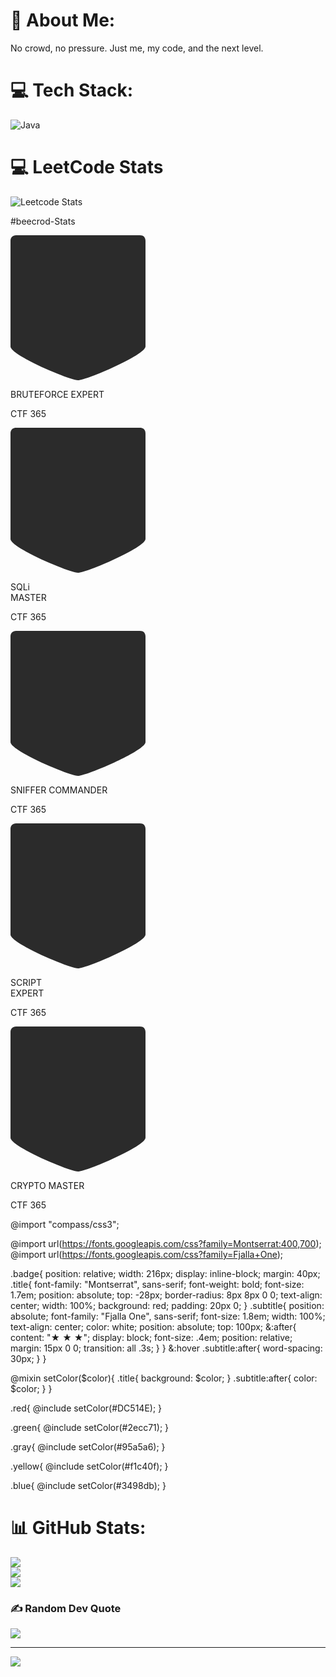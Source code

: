 # 💫 About Me:
No crowd, no pressure. Just me, my code, and the next level.<br>


# 💻 Tech Stack:
![Java](https://img.shields.io/badge/java-%23ED8B00.svg?style=for-the-badge&logo=openjdk&logoColor=white)
# 💻 LeetCode Stats
![Leetcode Stats](https://leetcard.jacoblin.cool/AlgoPilot?theme=forest)

#beecrod-Stats
<div class="badge red">
  <svg xmlns="http://www.w3.org/2000/svg" version="1.1" x="0px" y="0px" width="216px" height="232px" viewBox="0 0 216 232">
		<path fill="#2B2B2B" d="M207,0C171.827,0.001,43.875,0.004,9.003,0c-5.619-0.001-9,3.514-9,9c0,28.23-0.006,151.375,0,169    c0.005,13.875,94.499,54,107.999,54S216,191.57,216,178V9C216,3.298,212.732,0,207,0z"/>
</svg>
  <p class="title">BRUTEFORCE EXPERT</p>
  <p class="subtitle">CTF 365</p>
</div>

<div class="badge green">
  <svg xmlns="http://www.w3.org/2000/svg" version="1.1" x="0px" y="0px" width="216px" height="232px" viewBox="0 0 216 232">
		<path fill="#2B2B2B" d="M207,0C171.827,0.001,43.875,0.004,9.003,0c-5.619-0.001-9,3.514-9,9c0,28.23-0.006,151.375,0,169    c0.005,13.875,94.499,54,107.999,54S216,191.57,216,178V9C216,3.298,212.732,0,207,0z"/>
</svg>
  <p class="title">SQLi<br/>MASTER</p>
  <p class="subtitle">CTF 365</p>
</div>

<div class="badge gray">
  <svg xmlns="http://www.w3.org/2000/svg" version="1.1" x="0px" y="0px" width="216px" height="232px" viewBox="0 0 216 232">
		<path fill="#2B2B2B" d="M207,0C171.827,0.001,43.875,0.004,9.003,0c-5.619-0.001-9,3.514-9,9c0,28.23-0.006,151.375,0,169    c0.005,13.875,94.499,54,107.999,54S216,191.57,216,178V9C216,3.298,212.732,0,207,0z"/>
</svg>
  <p class="title">SNIFFER COMMANDER</p>
  <p class="subtitle">CTF 365</p>
</div>

<div class="badge yellow">
  <svg xmlns="http://www.w3.org/2000/svg" version="1.1" x="0px" y="0px" width="216px" height="232px" viewBox="0 0 216 232">
		<path fill="#2B2B2B" d="M207,0C171.827,0.001,43.875,0.004,9.003,0c-5.619-0.001-9,3.514-9,9c0,28.23-0.006,151.375,0,169    c0.005,13.875,94.499,54,107.999,54S216,191.57,216,178V9C216,3.298,212.732,0,207,0z"/>
</svg>
  <p class="title">SCRIPT<br/>EXPERT</p>
  <p class="subtitle">CTF 365</p>
</div>

<div class="badge blue">
  <svg xmlns="http://www.w3.org/2000/svg" version="1.1" x="0px" y="0px" width="216px" height="232px" viewBox="0 0 216 232">
		<path fill="#2B2B2B" d="M207,0C171.827,0.001,43.875,0.004,9.003,0c-5.619-0.001-9,3.514-9,9c0,28.23-0.006,151.375,0,169    c0.005,13.875,94.499,54,107.999,54S216,191.57,216,178V9C216,3.298,212.732,0,207,0z"/>
</svg>
  <p class="title">CRYPTO MASTER</p>
  <p class="subtitle">CTF 365</p>
</div>


@import "compass/css3";

@import url(https://fonts.googleapis.com/css?family=Montserrat:400,700);
@import url(https://fonts.googleapis.com/css?family=Fjalla+One);

.badge{
  position: relative;
  width: 216px;
  display: inline-block;
  margin: 40px;
  .title{
    font-family: "Montserrat", sans-serif;
    font-weight: bold;
    font-size: 1.7em;
    position: absolute;
    top: -28px;
    border-radius: 8px 8px 0 0;
    text-align: center;
    width: 100%;
    background: red;
    padding: 20px 0;
  }
  .subtitle{
    position: absolute;
    font-family: "Fjalla One", sans-serif;
    font-size: 1.8em;
    width: 100%;
    text-align: center;
    color: white;
    position: absolute;
    top: 100px;
    &:after{
        content: "★ ★ ★";
        display: block;
        font-size: .4em;
        position: relative;
        margin: 15px 0 0;
        transition: all .3s;
      }
  }
  &:hover .subtitle:after{
      word-spacing: 30px; 
  }
}

@mixin setColor($color){
  .title{
      background: $color;
  }
  .subtitle:after{
      color: $color;
  }
}

.red{
  @include setColor(#DC514E);
}

.green{
  @include setColor(#2ecc71);
}

.gray{
  @include setColor(#95a5a6);
}

.yellow{
  @include setColor(#f1c40f);
}

.blue{
  @include setColor(#3498db);
}




# 📊 GitHub Stats:
![](https://github-readme-stats.vercel.app/api?username=Algo-Pilot&theme=dark&hide_border=false&include_all_commits=false&count_private=false)<br/>
![](https://nirzak-streak-stats.vercel.app/?user=Algo-Pilot&theme=dark&hide_border=false)<br/>
![](https://github-readme-stats.vercel.app/api/top-langs/?username=Algo-Pilot&theme=dark&hide_border=false&include_all_commits=false&count_private=false&layout=compact)

### ✍️ Random Dev Quote
![](https://quotes-github-readme.vercel.app/api?type=horizontal&theme=radical)

---
[![](https://visitcount.itsvg.in/api?id=Algo-Pilot&icon=0&color=0)](https://visitcount.itsvg.in)

<!-- Proudly created with GPRM ( https://gprm.itsvg.in ) -->
